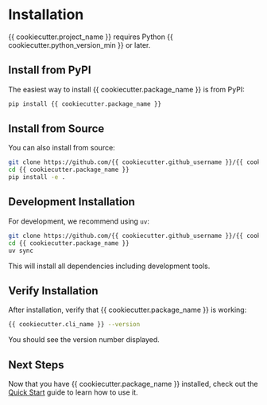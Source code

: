 # Installation

{{ cookiecutter.project_name }} requires Python {{ cookiecutter.python_version_min }} or later.

## Install from PyPI

The easiest way to install {{ cookiecutter.package_name }} is from PyPI:

```bash
pip install {{ cookiecutter.package_name }}
```

## Install from Source

You can also install from source:

```bash
git clone https://github.com/{{ cookiecutter.github_username }}/{{ cookiecutter.package_name }}.git
cd {{ cookiecutter.package_name }}
pip install -e .
```

## Development Installation

For development, we recommend using `uv`:

```bash
git clone https://github.com/{{ cookiecutter.github_username }}/{{ cookiecutter.package_name }}.git
cd {{ cookiecutter.package_name }}
uv sync
```

This will install all dependencies including development tools.

## Verify Installation

After installation, verify that {{ cookiecutter.package_name }} is working:

```bash
{{ cookiecutter.cli_name }} --version
```

You should see the version number displayed.

## Next Steps

Now that you have {{ cookiecutter.package_name }} installed, check out the [Quick Start](quickstart.md) guide to learn how to use it.